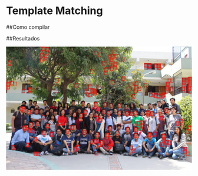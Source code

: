 # Template Matching

##Como compilar


##Resultados


![Template Matching Result ](https://github.com/lehi10/TopicosEnGrafica/blob/master/Template%20Matching/result.jpg  "Resultado")

